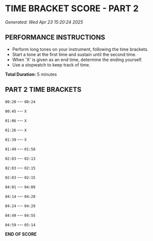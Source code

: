 # TIME BRACKET SCORE - PART 2
*Generated: Wed Apr 23 15:20:24 2025*

## PERFORMANCE INSTRUCTIONS
- Perform long tones on your instrument, following the time brackets.
- Start a tone at the first time and sustain until the second time.
- When 'X' is given as an end time, determine the ending yourself.
- Use a stopwatch to keep track of time.

**Total Duration:** 5 minutes

## PART 2 TIME BRACKETS

`00:20` --- `00:24`

`00:45` --- `X`

`01:06` --- `X`

`01:26` --- `X`

`01:39` --- `X`

`01:49` --- `01:58`

`02:03` --- `02:13`

`02:03` --- `02:15`

`02:03` --- `02:15`

`04:01` --- `04:09`

`04:14` --- `04:20`

`04:24` --- `04:29`

`04:49` --- `04:55`

`04:59` --- `05:14`

**END OF SCORE**
